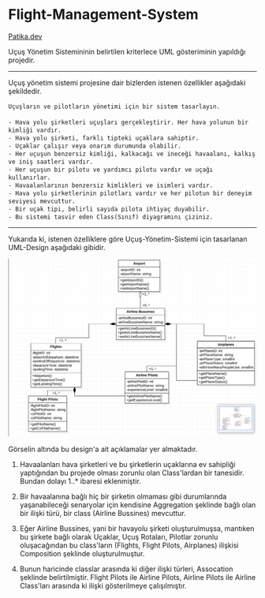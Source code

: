 # Flight-Management-System

[Patika.dev](https://www.patika.dev/tr)

Uçuş Yönetim Sistemininin belirtilen kriterlece UML gösteriminin yapıldığı projedir.

---

Uçuş yönetim sistemi projesine dair bizlerden istenen özellikler aşağıdaki şekildedir.

```
Uçuşların ve pilotların yönetimi için bir sistem tasarlayın.

- Hava yolu şirketleri uçuşları gerçekleştirir. Her hava yolunun bir kimliği vardır.
- Hava yolu şirketi, farklı tipteki uçaklara sahiptir.
- Uçaklar çalışır veya onarım durumunda olabilir.
- Her uçuşun benzersiz kimliği, kalkacağı ve ineceği havaalanı, kalkış ve iniş saatleri vardır.
- Her uçuşun bir pilotu ve yardımcı pilotu vardır ve uçağı kullanırlar.
- Havaalanlarının benzersiz kimlikleri ve isimleri vardır.
- Hava yolu şirketlerinin pilotları vardır ve her pilotun bir deneyim seviyesi mevcuttur.
- Bir uçak tipi, belirli sayıda pilota ihtiyaç duyabilir.
- Bu sistemi tasvir eden Class(Sınıf) diyagramını çiziniz.

```

---

Yukarıda ki, istenen özelliklere göre Uçuş-Yönetim-Sistemi için tasarlanan UML-Design aşağıdaki gibidir.

![github](flight-management-sytstem.png)

Görselin altında bu design'a ait açıklamalar yer almaktadır.

1. Havaalanları hava şirketleri ve bu şirketlerin uçaklarına ev sahipliği yaptığından bu projede
olması zorunlu olan Class'lardan bir tanesidir. Bundan dolayı 1..* ibaresi eklenmiştir.

2. Bir havaalanına bağlı hiç bir şirketin olmaması gibi durumlarında yaşanabileceği senaryolar için
kendisine Aggregation şeklinde bağlı olan bir ilişki türü, bir class (Airline Bussines) mevcuttur.

3. Eğer Airline Bussines, yani bir havayolu şirketi oluşturulmuşsa, mantıken bu şirkete bağlı olarak
Uçaklar, Uçuş Rotaları, Pilotlar zorunlu oluşacağından bu class'ların (Flights, Flight Pilots, Airplanes)
ilişkisi Composition şeklinde oluşturulmuştur.

4. Bunun haricinde classlar arasında ki diğer ilişki türleri, Assocation şeklinde belirtilmiştir.
Flight Pilots ile Airline Pilots, Airline Pilots ile Airline Class'ları arasında ki ilişki gösterilmeye çalışılmıştır.